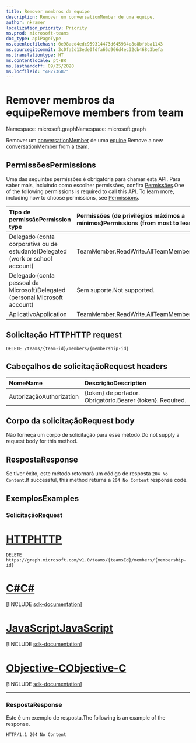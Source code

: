 ```yaml
---
title: Remover membros da equipe
description: Remover um conversationMember de uma equipe.
author: nkramer
localization_priority: Priority
ms.prod: microsoft-teams
doc_type: apiPageType
ms.openlocfilehash: 0e98aed4edc959314473d645934e8e8bfbba1143
ms.sourcegitcommit: 3c0fa2d13ede0fdfa66d966d4ec32cb468c3befa
ms.translationtype: HT
ms.contentlocale: pt-BR
ms.lasthandoff: 09/25/2020
ms.locfileid: "48273687"
---
```

# <a name="remove-members-from-team"></a><span data-ttu-id="df553-103">Remover membros da equipe</span><span class="sxs-lookup"><span data-stu-id="df553-103">Remove members from team</span></span>
<span data-ttu-id="df553-104">Namespace: microsoft.graph</span><span class="sxs-lookup"><span data-stu-id="df553-104">Namespace: microsoft.graph</span></span>

<span data-ttu-id="df553-105">Remover um [conversationMember](../resources/conversationmember.md) de uma [equipe](../resources/team.md).</span><span class="sxs-lookup"><span data-stu-id="df553-105">Remove a new [conversationMember](../resources/conversationmember.md) from a [team](../resources/team.md).</span></span>

## <a name="permissions"></a><span data-ttu-id="df553-106">Permissões</span><span class="sxs-lookup"><span data-stu-id="df553-106">Permissions</span></span>
<span data-ttu-id="df553-p101">Uma das seguintes permissões é obrigatória para chamar esta API. Para saber mais, incluindo como escolher permissões, confira [Permissões](/graph/permissions-reference).</span><span class="sxs-lookup"><span data-stu-id="df553-p101">One of the following permissions is required to call this API. To learn more, including how to choose permissions, see [Permissions](/graph/permissions-reference).</span></span>

|<span data-ttu-id="df553-109">Tipo de permissão</span><span class="sxs-lookup"><span data-stu-id="df553-109">Permission type</span></span>|<span data-ttu-id="df553-110">Permissões (de privilégios máximos a mínimos)</span><span class="sxs-lookup"><span data-stu-id="df553-110">Permissions (from most to least privileged)</span></span>|
|:---|:---|
|<span data-ttu-id="df553-111">Delegado (conta corporativa ou de estudante)</span><span class="sxs-lookup"><span data-stu-id="df553-111">Delegated (work or school account)</span></span>| <span data-ttu-id="df553-112">TeamMember.ReadWrite.All</span><span class="sxs-lookup"><span data-stu-id="df553-112">TeamMember.ReadWrite.All</span></span>|
|<span data-ttu-id="df553-113">Delegado (conta pessoal da Microsoft)</span><span class="sxs-lookup"><span data-stu-id="df553-113">Delegated (personal Microsoft account)</span></span> | <span data-ttu-id="df553-114">Sem suporte.</span><span class="sxs-lookup"><span data-stu-id="df553-114">Not supported.</span></span>    |
|<span data-ttu-id="df553-115">Aplicativo</span><span class="sxs-lookup"><span data-stu-id="df553-115">Application</span></span>| <span data-ttu-id="df553-116">TeamMember.ReadWrite.All</span><span class="sxs-lookup"><span data-stu-id="df553-116">TeamMember.ReadWrite.All</span></span>|

## <a name="http-request"></a><span data-ttu-id="df553-117">Solicitação HTTP</span><span class="sxs-lookup"><span data-stu-id="df553-117">HTTP request</span></span>

<!-- {
  "blockType": "ignored"
}
-->
``` http
DELETE /teams/{team-id}/members/{membership-id}
```

## <a name="request-headers"></a><span data-ttu-id="df553-118">Cabeçalhos de solicitação</span><span class="sxs-lookup"><span data-stu-id="df553-118">Request headers</span></span>
|<span data-ttu-id="df553-119">Nome</span><span class="sxs-lookup"><span data-stu-id="df553-119">Name</span></span>|<span data-ttu-id="df553-120">Descrição</span><span class="sxs-lookup"><span data-stu-id="df553-120">Description</span></span>|
|:---|:---|
|<span data-ttu-id="df553-121">Autorização</span><span class="sxs-lookup"><span data-stu-id="df553-121">Authorization</span></span>|<span data-ttu-id="df553-p102">{token} de portador. Obrigatório.</span><span class="sxs-lookup"><span data-stu-id="df553-p102">Bearer {token}. Required.</span></span>|

## <a name="request-body"></a><span data-ttu-id="df553-124">Corpo da solicitação</span><span class="sxs-lookup"><span data-stu-id="df553-124">Request body</span></span>
<span data-ttu-id="df553-125">Não forneça um corpo de solicitação para esse método.</span><span class="sxs-lookup"><span data-stu-id="df553-125">Do not supply a request body for this method.</span></span>

## <a name="response"></a><span data-ttu-id="df553-126">Resposta</span><span class="sxs-lookup"><span data-stu-id="df553-126">Response</span></span>

<span data-ttu-id="df553-127">Se tiver êxito, este método retornará um código de resposta `204 No Content`.</span><span class="sxs-lookup"><span data-stu-id="df553-127">If successful, this method returns a `204 No Content` response code.</span></span>

## <a name="examples"></a><span data-ttu-id="df553-128">Exemplos</span><span class="sxs-lookup"><span data-stu-id="df553-128">Examples</span></span>

### <a name="request"></a><span data-ttu-id="df553-129">Solicitação</span><span class="sxs-lookup"><span data-stu-id="df553-129">Request</span></span>

# <a name="http"></a>[<span data-ttu-id="df553-130">HTTP</span><span class="sxs-lookup"><span data-stu-id="df553-130">HTTP</span></span>](#tab/http)
<!-- {
  "blockType": "request",
  "name": "delete_members_from_team"
}
-->
``` http
DELETE https://graph.microsoft.com/v1.0/teams/{teamsId}/members/{membership-id}
```
# <a name="c"></a>[<span data-ttu-id="df553-131">C#</span><span class="sxs-lookup"><span data-stu-id="df553-131">C#</span></span>](#tab/csharp)

[!INCLUDE [sdk-documentation](../includes/snippets/snippets-sdk-documentation-link.md)]

# <a name="javascript"></a>[<span data-ttu-id="df553-132">JavaScript</span><span class="sxs-lookup"><span data-stu-id="df553-132">JavaScript</span></span>](#tab/javascript)

[!INCLUDE [sdk-documentation](../includes/snippets/snippets-sdk-documentation-link.md)]

# <a name="objective-c"></a>[<span data-ttu-id="df553-133">Objective-C</span><span class="sxs-lookup"><span data-stu-id="df553-133">Objective-C</span></span>](#tab/objc)

[!INCLUDE [sdk-documentation](../includes/snippets/snippets-sdk-documentation-link.md)]

---

### <a name="response"></a><span data-ttu-id="df553-134">Resposta</span><span class="sxs-lookup"><span data-stu-id="df553-134">Response</span></span>
<span data-ttu-id="df553-135">Este é um exemplo de resposta.</span><span class="sxs-lookup"><span data-stu-id="df553-135">The following is an example of the response.</span></span>
<!-- {
  "blockType": "response",
  "truncated": true
}
-->
``` http
HTTP/1.1 204 No Content
```
